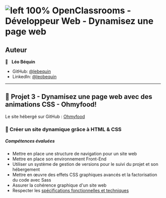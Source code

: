 # ![left 100%](https://github.com/thierry-laval/archives/blob/master/images/Logo_OpenClassrooms.png?raw=true) OpenClassrooms - Développeur Web -  Dynamisez une page web
## Auteur

👤 &nbsp; **Léo Béquin**

* GitHub: [@lebequin](https://github.com/lebequin?tab=repositories "Cliquez pour voir mes projets")
* LinkedIn: [@leobequin](https://www.linkedin.com/in/leobequin/ "Visitez mon profil LinkedIn")

***
## 📎 Projet 3 - Dynamisez une page web avec des animations CSS - Ohmyfood!

Le site hébergé sur GitHub : [Ohmyfood](https://lebequin.github.io/LeoBequin_3_18102021/)

### 🔨 Créer un site dynamique grâce à HTML & CSS

##### Compétences évaluées

* Mettre en place une structure de navigation pour un site web
* Mettre en place son environnement Front-End
* Utiliser un système de gestion de versions pour le suivi du projet et son hébergement
* Mettre en œuvre des effets CSS graphiques avancés et la factorisation du code avec Sass
* Assurer la cohérence graphique d'un site web
* Respecter les [spécifications fonctionnelles et techniques](https://github.com/lebequin/LeoBequin_3_18102021/blob/main/Brief%20creatif%20Ohmyfood.pdf "voir les spécifications")

